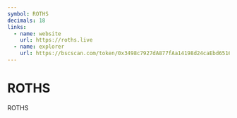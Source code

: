 ```yaml
---
symbol: ROTHS
decimals: 18
links:
  - name: website
    url: https://roths.live
  - name: explorer
    url: https://bscscan.com/token/0x3498c7927dA877fAa14198d24caEbd6516189646
---
```


# ROTHS

ROTHS

